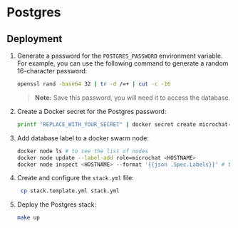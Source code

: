 # Postgres

## Deployment

1. Generate a password for the `POSTGRES_PASSWORD` environment variable.  
    For example, you can use the following command to generate a random 16-character password:
    ```bash
    openssl rand -base64 32 | tr -d /=+ | cut -c -16
    ```
   > **Note:** Save this password, you will need it to access the database.

2. Create a Docker secret for the Postgres password:
    ```bash
    printf "REPLACE_WITH_YOUR_SECRET" | docker secret create microchat-postgres_password -
    ```

3. Add database label to a docker swarm node:
     ```bash
     docker node ls # to see the list of nodes
     docker node update --label-add role=microchat <HOSTNAME>
     docker node inspect <HOSTNAME> --format '{{json .Spec.Labels}}' # to check the label
     ```

4. Create and configure the `stack.yml` file:
    ```bash
     cp stack.template.yml stack.yml
     ```

5. Deploy the Postgres stack:
    ```bash
    make up
    ```
